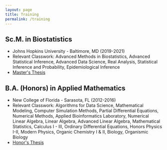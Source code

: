 ```yaml
---
layout: page
title: Training
permalink: /training
---
```


## Sc.M. in Biostatistics
- Johns Hopkins University - Baltimore, MD (2019-2021)
- Relevant Classwork: Advanced Methods in Biostatistics, Advanced Statistical Inference, Advanced Data Science, Real Analysis, Statistical Inference and Probability, Epidemiological Inference
- [Master's Thesis](https://jscholarship.library.jhu.edu/handle/1774.2/64561)

## B.A. (Honors) in Applied Mathematics
- New College of Florida - Sarasota, FL (2012-2016)
- Relevant Classwork: Algorithms for Data Science, Mathematical Modeling, Computer Simulation Methods, Partial Differential Equations, Numerical Methods, Applied Bioinformatics Laboratory, Numerical Linear Algebra, Linear Algebra, Advanced Linear Algebra, Mathematical Statistics, Calculus I - III, Ordinary Differential Equations, Honors Physics I-II, Modern Physics, Organic Chemistry I & II, Biology, Organismic Biology  
- [Honor's Thesis](https://ncf.sobek.ufl.edu/AA00025930/00001/citation)
